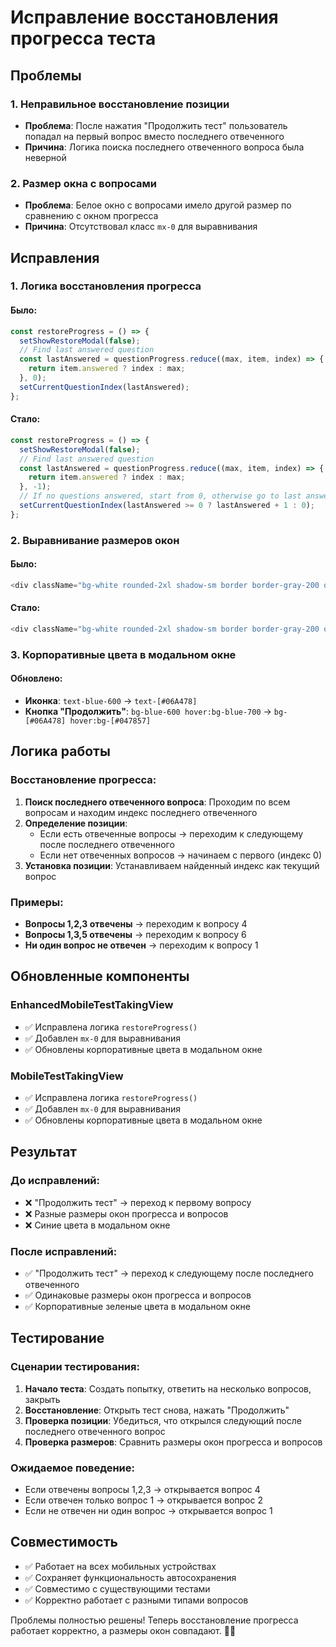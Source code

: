 # Исправление восстановления прогресса теста

## Проблемы

### 1. Неправильное восстановление позиции
- **Проблема**: После нажатия "Продолжить тест" пользователь попадал на первый вопрос вместо последнего отвеченного
- **Причина**: Логика поиска последнего отвеченного вопроса была неверной

### 2. Размер окна с вопросами
- **Проблема**: Белое окно с вопросами имело другой размер по сравнению с окном прогресса
- **Причина**: Отсутствовал класс `mx-0` для выравнивания

## Исправления

### 1. Логика восстановления прогресса

#### Было:
```typescript
const restoreProgress = () => {
  setShowRestoreModal(false);
  // Find last answered question
  const lastAnswered = questionProgress.reduce((max, item, index) => {
    return item.answered ? index : max;
  }, 0);
  setCurrentQuestionIndex(lastAnswered);
};
```

#### Стало:
```typescript
const restoreProgress = () => {
  setShowRestoreModal(false);
  // Find last answered question
  const lastAnswered = questionProgress.reduce((max, item, index) => {
    return item.answered ? index : max;
  }, -1);
  // If no questions answered, start from 0, otherwise go to last answered + 1
  setCurrentQuestionIndex(lastAnswered >= 0 ? lastAnswered + 1 : 0);
};
```

### 2. Выравнивание размеров окон

#### Было:
```typescript
<div className="bg-white rounded-2xl shadow-sm border border-gray-200 overflow-hidden">
```

#### Стало:
```typescript
<div className="bg-white rounded-2xl shadow-sm border border-gray-200 overflow-hidden mx-0">
```

### 3. Корпоративные цвета в модальном окне

#### Обновлено:
- **Иконка**: `text-blue-600` → `text-[#06A478]`
- **Кнопка "Продолжить"**: `bg-blue-600 hover:bg-blue-700` → `bg-[#06A478] hover:bg-[#047857]`

## Логика работы

### Восстановление прогресса:
1. **Поиск последнего отвеченного вопроса**: Проходим по всем вопросам и находим индекс последнего отвеченного
2. **Определение позиции**: 
   - Если есть отвеченные вопросы → переходим к следующему после последнего отвеченного
   - Если нет отвеченных вопросов → начинаем с первого (индекс 0)
3. **Установка позиции**: Устанавливаем найденный индекс как текущий вопрос

### Примеры:
- **Вопросы 1,2,3 отвечены** → переходим к вопросу 4
- **Вопросы 1,3,5 отвечены** → переходим к вопросу 6
- **Ни один вопрос не отвечен** → переходим к вопросу 1

## Обновленные компоненты

### EnhancedMobileTestTakingView
- ✅ Исправлена логика `restoreProgress()`
- ✅ Добавлен `mx-0` для выравнивания
- ✅ Обновлены корпоративные цвета в модальном окне

### MobileTestTakingView
- ✅ Исправлена логика `restoreProgress()`
- ✅ Добавлен `mx-0` для выравнивания
- ✅ Обновлены корпоративные цвета в модальном окне

## Результат

### До исправлений:
- ❌ "Продолжить тест" → переход к первому вопросу
- ❌ Разные размеры окон прогресса и вопросов
- ❌ Синие цвета в модальном окне

### После исправлений:
- ✅ "Продолжить тест" → переход к следующему после последнего отвеченного
- ✅ Одинаковые размеры окон прогресса и вопросов
- ✅ Корпоративные зеленые цвета в модальном окне

## Тестирование

### Сценарии тестирования:
1. **Начало теста**: Создать попытку, ответить на несколько вопросов, закрыть
2. **Восстановление**: Открыть тест снова, нажать "Продолжить"
3. **Проверка позиции**: Убедиться, что открылся следующий после последнего отвеченного вопрос
4. **Проверка размеров**: Сравнить размеры окон прогресса и вопросов

### Ожидаемое поведение:
- Если отвечены вопросы 1,2,3 → открывается вопрос 4
- Если отвечен только вопрос 1 → открывается вопрос 2
- Если не отвечен ни один вопрос → открывается вопрос 1

## Совместимость

- ✅ Работает на всех мобильных устройствах
- ✅ Сохраняет функциональность автосохранения
- ✅ Совместимо с существующими тестами
- ✅ Корректно работает с разными типами вопросов

Проблемы полностью решены! Теперь восстановление прогресса работает корректно, а размеры окон совпадают. 📱✨
